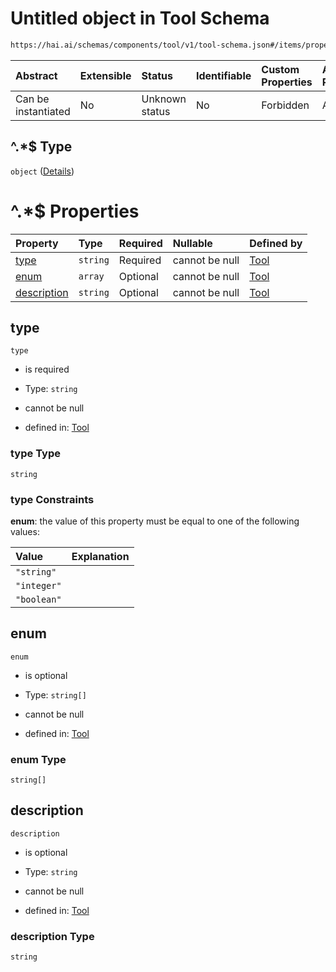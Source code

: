 # Untitled object in Tool Schema

```txt
https://hai.ai/schemas/components/tool/v1/tool-schema.json#/items/properties/function/properties/parameters/properties/properties/patternProperties/^.*$
```



| Abstract            | Extensible | Status         | Identifiable | Custom Properties | Additional Properties | Access Restrictions | Defined In                                                                                                              |
| :------------------ | :--------- | :------------- | :----------- | :---------------- | :-------------------- | :------------------ | :---------------------------------------------------------------------------------------------------------------------- |
| Can be instantiated | No         | Unknown status | No           | Forbidden         | Allowed               | none                | [tool.schema.json\*](../../https:/hai.ai/schemas/=./schemas/components/tool/v1/tool.schema.json "open original schema") |

## ^.\*$ Type

`object` ([Details](tool-1-items-properties-function-properties-parameters-properties-properties-patternproperties-.md))

# ^.\*$ Properties

| Property                    | Type     | Required | Nullable       | Defined by                                                                                                                                                                                                                                                                                                          |
| :-------------------------- | :------- | :------- | :------------- | :------------------------------------------------------------------------------------------------------------------------------------------------------------------------------------------------------------------------------------------------------------------------------------------------------------------ |
| [type](#type)               | `string` | Required | cannot be null | [Tool](tool-1-items-properties-function-properties-parameters-properties-properties-patternproperties--properties-type.md "https://hai.ai/schemas/components/tool/v1/tool-schema.json#/items/properties/function/properties/parameters/properties/properties/patternProperties/^.*$/properties/type")               |
| [enum](#enum)               | `array`  | Optional | cannot be null | [Tool](tool-1-items-properties-function-properties-parameters-properties-properties-patternproperties--properties-enum.md "https://hai.ai/schemas/components/tool/v1/tool-schema.json#/items/properties/function/properties/parameters/properties/properties/patternProperties/^.*$/properties/enum")               |
| [description](#description) | `string` | Optional | cannot be null | [Tool](tool-1-items-properties-function-properties-parameters-properties-properties-patternproperties--properties-description.md "https://hai.ai/schemas/components/tool/v1/tool-schema.json#/items/properties/function/properties/parameters/properties/properties/patternProperties/^.*$/properties/description") |

## type



`type`

* is required

* Type: `string`

* cannot be null

* defined in: [Tool](tool-1-items-properties-function-properties-parameters-properties-properties-patternproperties--properties-type.md "https://hai.ai/schemas/components/tool/v1/tool-schema.json#/items/properties/function/properties/parameters/properties/properties/patternProperties/^.*$/properties/type")

### type Type

`string`

### type Constraints

**enum**: the value of this property must be equal to one of the following values:

| Value       | Explanation |
| :---------- | :---------- |
| `"string"`  |             |
| `"integer"` |             |
| `"boolean"` |             |

## enum



`enum`

* is optional

* Type: `string[]`

* cannot be null

* defined in: [Tool](tool-1-items-properties-function-properties-parameters-properties-properties-patternproperties--properties-enum.md "https://hai.ai/schemas/components/tool/v1/tool-schema.json#/items/properties/function/properties/parameters/properties/properties/patternProperties/^.*$/properties/enum")

### enum Type

`string[]`

## description



`description`

* is optional

* Type: `string`

* cannot be null

* defined in: [Tool](tool-1-items-properties-function-properties-parameters-properties-properties-patternproperties--properties-description.md "https://hai.ai/schemas/components/tool/v1/tool-schema.json#/items/properties/function/properties/parameters/properties/properties/patternProperties/^.*$/properties/description")

### description Type

`string`
